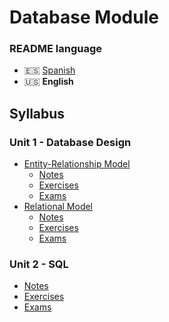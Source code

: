 # Database Module

### README language
- 🇪🇸 [Spanish](./README.md)
- 🇺🇸 **English**

## Syllabus
### Unit 1 - Database Design
- [Entity-Relationship Model](./Unidad1-Dise%C3%B1o%20de%20bases%20de%20datos/Modelo%20Entidad-Relaci%C3%B3n/)
    - [Notes](./Unidad1-Dise%C3%B1o%20de%20bases%20de%20datos/Modelo%20Entidad-Relaci%C3%B3n/Apuntes/)
    - [Exercises](./Unidad1-Dise%C3%B1o%20de%20bases%20de%20datos/Modelo%20Entidad-Relaci%C3%B3n/Ejercicios/)
    - [Exams](./Unidad1-Dise%C3%B1o%20de%20bases%20de%20datos/Modelo%20Entidad-Relaci%C3%B3n/Examenes/)
- [Relational Model](./Unidad1-Dise%C3%B1o%20de%20bases%20de%20datos/Modelo%20Relacional/)
    - [Notes](./Unidad1-Dise%C3%B1o%20de%20bases%20de%20datos/Modelo%20Relacional/Apuntes/)
    - [Exercises](./Unidad1-Dise%C3%B1o%20de%20bases%20de%20datos/Modelo%20Relacional/Ejercicios/)
    - [Exams](./Unidad1-Dise%C3%B1o%20de%20bases%20de%20datos/Modelo%20Relacional/Examenes/)
### Unit 2 - SQL
- [Notes](./Unidad2-SQL/Apuntes/)
- [Exercises](./Unidad2-SQL/Ejercicios/)
- [Exams](./Unidad2-SQL/Examenes/)
